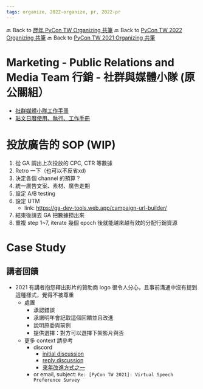 ```yaml
---
tags: organize, 2022-organize, pr, 2022-pr
---
```


🔙 Back to [歷年 PyCon TW Organizing 共筆](/ryPr7SFyP/%2FHM5mHCFKQCu7-W5ea8ITcw%3Fview)
🔙 Back to [PyCon TW 2022 Organizing 共筆](/F4qRbwIsQXWH5B6cZ6Pzyw)
🔙 Back to [PyCon TW 2021 Organizing 共筆](/Wb9vQrfJQk-5tPoPR23hwA)


# Marketing - Public Relations and Media Team 行銷 - 社群與媒體小隊 (原 公關組）
- [社群媒體小隊工作手冊](/1t5pk6ttR-K7q2hZ0OkVLw)
- [貼文日曆使用、執行、工作手冊](/grO1rjoCTtSTPmnfIHR3qw)


# 投放廣告的 SOP (WIP)

1. 從 GA 調出上次投放的 CPC, CTR 等數據
2. Retro 一下（也可以不反省xd)
3. 決定各個 channel 的預算？
4. 統一廣告文案、素材、廣告走期
5. 設定 A/B testing
6. 設定 UTM
    * link: https://ga-dev-tools.web.app/campaign-url-builder/
7. 結束後請去 GA 把數據撈出來
8. 重複 step 1~7, iterate 幾個 epoch 後就能越來越有效的分配行銷資源

# Case Study
## 講者回饋
- 2021 有講者抱怨釋出影片的贊助商 logo 很令人分心，且事前溝通中沒有提到這種樣式，覺得不被尊重
    - 處置
        - 承認錯誤
        - 承諾明年會記取這個回饋並且改進
        - 說明原委與前例
        - 提供選擇：對方可以選擇下架影片與否
    - 更多 context 請參考
        - discord
            - [initial discussion ](https://discord.com/channels/752904426057892052/900709461088423996/916775707537997934)
            - [reply discussion](https://discord.com/channels/752904426057892052/900709461088423996/917116797998747658)
            - [來年改進方式之一](https://discord.com/channels/752904426057892052/917259021369622568/917306612098682931)
        - or email, subject: `Re: [PyCon TW 2021]: Virtual Speech Preference Survey`